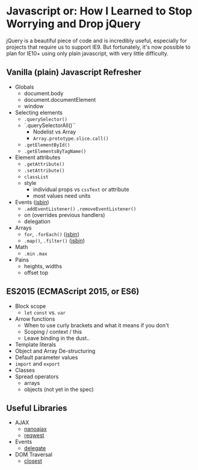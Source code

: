 # Javascript or: How I Learned to Stop Worrying and Drop jQuery

jQuery is a beautiful piece of code and is incredibly useful, especially for projects that require us to support IE9. But fortunately, it's now possible to plan for IE10+ using only plain javascript, with very little difficulty.

## Vanilla (plain) Javascript Refresher
- Globals 
  - document.body
  - document.documentElement
  - window
- Selecting elements
  - `.querySelector()`
  - `.querySelectorAll()``
    - Nodelist vs Array 
    - `Array.prototype.slice.call()`
  - `.getElementById()`
  - `.getElementsByTagName()`
- Element attributes
  - `.getAttribute()`
  - `.setAttribute()`
  - `classList`
  - style 
    - individual props vs `cssText` or attribute
    - most values need units
- Events ([jsbin](http://jsbin.com/fomuceh/edit?js,console,output))
  - `.addEventListener()` `.removeEventListener()`
  - on<event> (overrides previous handlers)
  - delegation 
- Arrays 
  - `for`, `.forEach()` ([jsbin](http://jsbin.com/nesizu/edit?js,console))
  - `.map()`, `.filter()` ([jsbin](http://jsbin.com/jaxixiq/edit?js,console))
- Math 
  - `.min` `.max`
- Pains 
  - heights, widths
  - offset top 

## ES2015 (ECMAScript 2015, or ES6)
- Block scope
  - `let` `const` vs. `var` 
- Arrow functions
  - When to use curly brackets and what it means if you don't
  - Scoping / context / this
  - Leave binding in the dust..
- Template literals 
- Object and Array De-structuring
- Default parameter values
- `import` and `export` 
- Classes
- Spread operators
  - arrays
  - objects (not yet in the spec)

## Useful Libraries
- AJAX
  - [nanoajax](https://github.com/yanatan16/nanoajax)
  - [reqwest](https://github.com/ded/reqwest)
- Events
  - [delegate](https://github.com/zenorocha/delegate)
- DOM Traversal
  - [closest](https://github.com/ForbesLindesay/closest)

